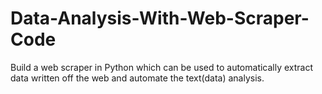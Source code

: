 # Data-Analysis-With-Web-Scraper-Code
Build a web scraper in Python which can be used to automatically extract data written off the web  and automate the text(data) analysis. 
